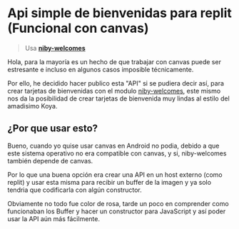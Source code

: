 # Api simple de bienvenidas para replit (Funcional con canvas)
> Usa [**niby-welcomes**](https://www.npmjs.com/package/niby-welcomes)

Hola, para la mayoría es un hecho de que trabajar con canvas puede ser estresante e incluso en algunos casos imposible técnicamente.

Por ello, he decidido hacer publico esta "API" si se pudiera decir así, para crear tarjetas de bienvenidas con el modulo [niby-welcomes](https://www.npmjs.com/package/niby-welcomes), este mismo nos da la posibilidad de crear tarjetas de bienvenida muy lindas al estilo del amadisimo Koya.

## ¿Por que usar esto?
Bueno, cuando yo quise usar canvas en Android no podia, debido a que este sistema operativo no era compatible con canvas, y si, niby-welcomes también depende de canvas.

Por lo que una buena opción era crear una API en un host externo (como replit) y usar esta misma para recibir un buffer de la imagen y ya solo tendria que codificarla con algún constructor.

Obviamente no todo fue color de rosa, tarde un poco en comprender como funcionaban los Buffer y hacer un constructor para JavaScript y así poder usar la API aún más fácilmente.
